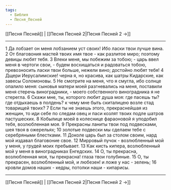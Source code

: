 ```yaml
---
tags:
  - Библия
  - Песня_Песней
---
```

[[Песня Песней]] | [[Песня Песней 2|Песня Песней 2 →]]

---
1 Да лобзает он меня лобзанием уст своих! Ибо ласки твои лучше вина.
2 От благовония мастей твоих имя твое - как разлитое миро; поэтому девицы любят тебя.
3 Влеки меня, мы побежим за тобою; - царь ввел меня в чертоги свои, - будем восхищаться и радоваться тобою, превозносить ласки твои больше, нежели вино; достойно любят тебя!
4 Дщери Иерусалимские! черна я, но красива, как шатры Кидарские, как завесы Соломоновы.
5 Не смотрите на меня, что я смугла, ибо солнце опалило меня: сыновья матери моей разгневались на меня, поставили меня стеречь виноградники, - моего собственного виноградника я не стерегла.
6 Скажи мне, ты, которого любит душа моя: где пасешь ты? где отдыхаешь в полдень? к чему мне быть скиталицею возле стад товарищей твоих?
7 Если ты не знаешь этого, прекраснейшая из женщин, то иди себе по следам овец и паси козлят твоих подле шатров пастушеских.
8 Кобылице моей в колеснице фараоновой я уподобил тебя, возлюбленная моя.
9 Прекрасны ланиты твои под подвесками, шея твоя в ожерельях;
10 золотые подвески мы сделаем тебе с серебряными блестками.
11 Доколе царь был за столом своим, нард мой издавал благовоние свое.
12 Мирровый пучок - возлюбленный мой у меня, у грудей моих пребывает.
13 Как кисть кипера, возлюбленный мой у меня в виноградниках Енгедских.
14 О, ты прекрасна, возлюбленная моя, ты прекрасна! глаза твои голубиные.
15 О, ты прекрасен, возлюбленный мой, и любезен! и ложе у нас - зелень;
16 кровли домов наших - кедры, потолки наши - кипарисы.

---
[[Песня Песней]] | [[Песня Песней 2|Песня Песней 2 →]]
